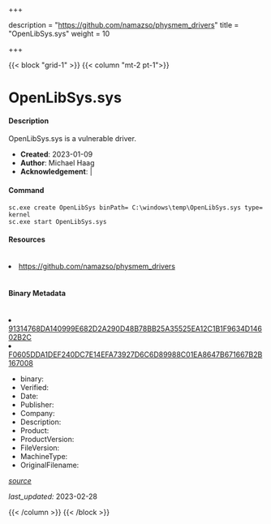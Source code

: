 +++

description = "https://github.com/namazso/physmem_drivers"
title = "OpenLibSys.sys"
weight = 10

+++


{{< block "grid-1" >}}
{{< column "mt-2 pt-1">}}


# OpenLibSys.sys

#### Description

OpenLibSys.sys is a vulnerable driver.

- **Created**: 2023-01-09
- **Author**: Michael Haag
- **Acknowledgement**:  | [](https://twitter.com/)

#### Command

```
sc.exe create OpenLibSys binPath= C:\windows\temp\OpenLibSys.sys type= kernel
sc.exe start OpenLibSys.sys
```

#### Resources
<br>


<li><a href=" https://github.com/namazso/physmem_drivers"> https://github.com/namazso/physmem_drivers</a></li>


<br>


#### Binary Metadata
<br>



<li><a href="https://www.virustotal.com/gui/file/91314768DA140999E682D2A290D48B78BB25A35525EA12C1B1F9634D14602B2C">91314768DA140999E682D2A290D48B78BB25A35525EA12C1B1F9634D14602B2C</a></li>

<li><a href="https://www.virustotal.com/gui/file/F0605DDA1DEF240DC7E14EFA73927D6C6D89988C01EA8647B671667B2B167008">F0605DDA1DEF240DC7E14EFA73927D6C6D89988C01EA8647B671667B2B167008</a></li>



- binary: 
- Verified: 
- Date: 
- Publisher: 
- Company: 
- Description: 
- Product: 
- ProductVersion: 
- FileVersion: 
- MachineType: 
- OriginalFilename: 

[*source*](https://github.com/magicsword-io/LOLDrivers/tree/main/yaml/openlibsys.sys.yml)

*last_updated:* 2023-02-28


{{< /column >}}
{{< /block >}}
